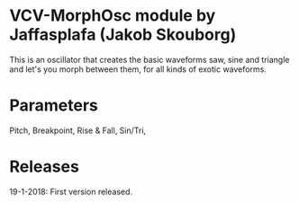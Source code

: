 


# VCV-MorphOsc module by Jaffasplafa (Jakob Skouborg)

This is an oscillator that creates the basic waveforms saw, sine and triangle and let's 
you morph between them, for all kinds of exotic waveforms. 

# Parameters
Pitch,
Breakpoint,
Rise & Fall,
Sin/Tri,



# Releases
19-1-2018: First version released.
